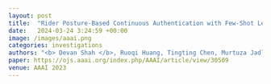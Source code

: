 ```yaml
---
layout: post
title:  "Rider Posture-Based Continuous Authentication with Few-Shot Learning for Mobility Scooters (Student Abstract)"
date:   2024-03-24 3:24:59 +00:00
image: /images/aaai.png
categories: investigations    
authors: "<b> Devan Shah </b>, Ruoqi Huang, Tingting Chen, Murtuza Jadliwala"
paper: https://ojs.aaai.org/index.php/AAAI/article/view/30509
venue: AAAI 2023
---
```


